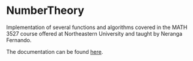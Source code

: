 # NumberTheory
Implementation of several functions and algorithms covered in the MATH 3527 course
offered at Northeastern University and taught by Neranga Fernando.

The documentation can be found [here](https://github.com/ZibingZhang/numtheory/wiki/Documentation).

